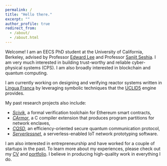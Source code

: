```yaml
---
permalink: /
title: "Hello there." 
excerpt: ""
author_profile: true
redirect_from: 
  - /about/
  - /about.html
---
```


Welcome! I am an EECS PhD student at the University of California, Berkeley, advised by Professor [Edward
Lee](https://ptolemy.berkeley.edu/~eal/) and Professor [Sanjit Seshia](http://people.eecs.berkeley.edu/~sseshia/).
I am very much interested in building trust-worthy and reliable cyber-physical systems (CPS). I am
also broadly interested in blockchain and quantum computing.

I am currently working on designing and verifying reactor systems written in [Lingua Franca](https://github.com/icyphy/lingua-franca)
by leveraging symbolic techniques that the [UCLID5](https://github.com/uclid-org/uclid) engine provides.

My past research projects also include: 
- [<i>Scivik</i>](/portfolio/scivik), a formal verification toolchain for Ethereum smart contracts, 
- [<i>CArmor</i>](/portfolio/carmor), a C compiler extension that produces program partitions for network enclaves,
- [<i>CQSD</i>](/portfolio/cqsd), an efficiency-oriented secure quantum communication protocol,
- [<i>Serverlessnet</i>](/portfolio/serverlessnet), a serverless-enabled IoT network prototyping software.

I am also interested in entrepreneurship and have worked for a couple of startups in the past. To learn more about my experiences, please check out my [CV](/files/Shaokai_Lin_CV.pdf) and [portfolio](/portfolio). I believe in producing high-quality work in everything I do.
